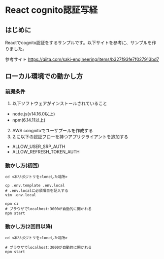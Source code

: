 # React cognito認証写経

## はじめに

Reactでcognito認証をするサンプルです。以下サイトを参考に、サンプルを作りました。


参考サイト
https://qiita.com/saki-engineering/items/b327f93fe7f027913bd7


## ローカル環境での動かし方

### 前提条件

1. 以下ソフトウェアがインストールされていること
  * node.js(v14.16.0以上)
  * npm(6.14.11以上)
2. AWS congnitoでユーザプールを作成する
3. 2.に以下の認証フローを持つアプリクライアントを追加する
  * ALLOW_USER_SRP_AUTH
  * ALLOW_REFRESH_TOKEN_AUTH

### 動かし方(初回)

```shell
cd <本リポジトリをcloneした場所>

cp .env.template .env.local
# .env.localに必須項目を記入する
vim .env.local

npm ci
# ブラウザでlocalhost:3000が自動的に開かれる
npm start
```

### 動かし方(2回目以降)

```shell
cd <本リポジトリをcloneした場所>

# ブラウザでlocalhost:3000が自動的に開かれる
npm start
```